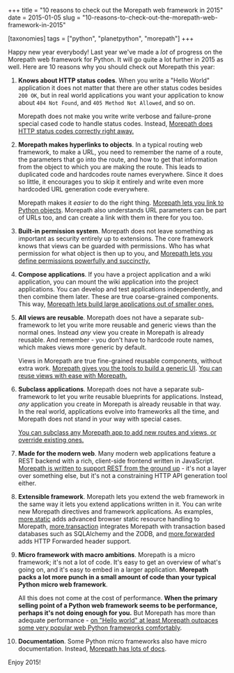 +++
title = "10 reasons to check out the Morepath web framework in 2015"
date = 2015-01-05
slug = "10-reasons-to-check-out-the-morepath-web-framework-in-2015"

[taxonomies]
tags = ["python", "planetpython", "morepath"]
+++

Happy new year everybody! Last year we've made a *lot* of progress on
the Morepath web framework for Python. It will go quite a lot further in
2015 as well. Here are 10 reasons why you should check out Morepath this
year:

1.  **Knows about HTTP status codes**. When you write a "Hello World"
    application it does not matter that there are other status codes
    besides `200 OK`, but in real world applications you want your
    application to know about `404 Not Found`, and
    `405 Method Not Allowed`, and so on.

    Morepath does not make you write write verbose and failure-prone
    special cased code to handle status codes. Instead, [Morepath does
    HTTP status codes correctly right
    away.](http://blog.startifact.com/posts/better-rest-with-morepath-08.html#what-about-http-status-codes)

2.  **Morepath makes hyperlinks to objects**. In a typical routing web
    framework, to make a URL, you need to remember the name of a route,
    the parameters that go into the route, and how to get that
    information from the object to which you are making the route. This
    leads to duplicated code and hardcodes route names everywhere. Since
    it does so little, it encourages you to skip it entirely and write
    even more hardcoded URL generation code everywhere.

    Morepath makes it *easier* to do the right thing. [Morepath lets you
    link to Python
    objects](http://morepath.readthedocs.org/en/latest/superpowers.html#link-with-ease).
    Morepath also understands URL parameters can be part of URLs too,
    and can create a link with them in there for you too.

3.  **Built-in permission system**. Morepath does not leave something as
    important as security entirely up to extensions. The core framework
    knows that views can be guarded with permissions. Who has what
    permission for what object is then up to you, and [Morepath lets you
    define permissions powerfully and
    succinctly.](http://morepath.readthedocs.org/en/latest/security.html)

4.  **Compose applications**. If you have a project application and a
    wiki application, you can mount the wiki application into the
    project applications. You can develop and test applications
    independently, and then combine them later. These are true
    coarse-grained components. This way, [Morepath lets build large
    applications out of smaller
    ones.](http://morepath.readthedocs.org/en/latest/building_large_applications.html)

5.  **All views are reusable**. Morepath does not have a separate
    sub-framework to let you write more reusable and generic views than
    the normal ones. Instead *any* view you create in Morepath is
    already reusable. And remember - you don't have to hardcode route
    names, which makes views more generic by default.

    Views in Morepath are true fine-grained reusable components, without
    extra work. [Morepath gives you the tools to build a generic
    UI](http://morepath.readthedocs.org/en/latest/superpowers.html#generic-ui).
    [You can reuse views with ease with
    Morepath.](http://morepath.readthedocs.org/en/latest/superpowers.html#composable-views)

6.  **Subclass applications**. Morepath does not have a separate
    sub-framework to let you write reusable blueprints for applications.
    Instead, *any* application you create in Morepath is already
    reusable in that way. In the real world, applications evolve into
    frameworks all the time, and Morepath does not stand in your way
    with special cases.

    [You can subclass any Morepath app to add new routes and views, or
    override existing
    ones.](http://morepath.readthedocs.org/en/latest/app_reuse.html)

7.  **Made for the modern web**. Many modern web applications feature a
    REST backend with a rich, client-side frontend written in
    JavaScript. [Morepath is written to support REST from the ground
    up](http://morepath.readthedocs.org/en/latest/rest.html) - it's not
    a layer over something else, but it's not a constraining HTTP API
    generation tool either.

8.  **Extensible framework**. Morepath lets you extend the web framework
    in the same way it lets you extend applications written in it. You
    can write new Morepath directives and framework applications. As
    examples,
    [more.static](http://morepath.readthedocs.org/en/latest/more.static.html)
    adds advanced browser static resource handling to Morepath,
    [more.transaction](https://pypi.python.org/pypi/more.transaction)
    integrates Morepath with transaction based databases such as
    SQLAlchemy and the ZODB, and
    [more.forwarded](https://pypi.python.org/pypi/more.forwarded/) adds
    HTTP Forwarded header support.

9.  **Micro framework with macro ambitions**. Morepath is a micro
    framework; it's not a lot of code. It's easy to get an overview of
    what's going on, and it's easy to embed in a larger application.
    **Morepath packs a lot more punch in a small amount of code than
    your typical Python micro web framework**.

    All this does not come at the cost of performance. **When the
    primary selling point of a Python web framework seems to be
    performance, perhaps it's not doing enough for you.** But Morepath
    has more than adequate performance - [on "Hello world" at least
    Morepath outpaces some very popular web Python frameworks
    comfortably](http://blog.startifact.com/posts/better-rest-with-morepath-08.html#faster).

10. **Documentation**. Some Python micro frameworks also have micro
    documentation. Instead, [Morepath has lots of
    docs](http://morepath.readthedocs.org).

Enjoy 2015!
